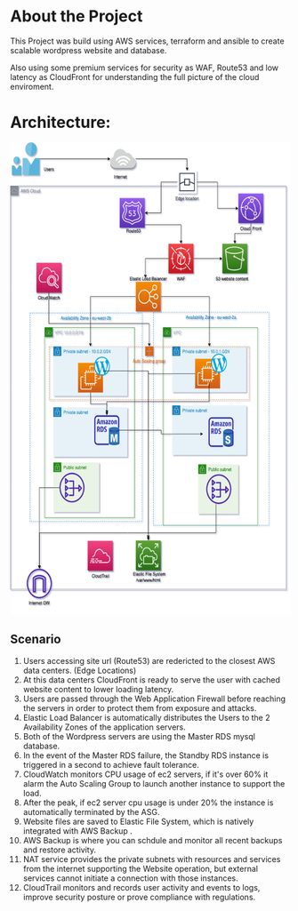 # About the Project

This Project was build using AWS services, terraform and ansible to create scalable wordpress website and database.

Also using some premium services for security as WAF, Route53 and low latency as CloudFront for understanding the full picture of the cloud enviroment.

# Architecture:  
<img src="./AWS_WP_EFS.png" width="650" height="850">


## Scenario

1. Users accessing site url (Route53) are redericted to the closest AWS data centers. (Edge Locations)
2. At this data centers CloudFront is ready to serve the user with cached website content to lower loading latency.
3. Users are passed through the Web Application Firewall before reaching the servers in order to protect them from exposure and attacks.
4. Elastic Load Balancer is automatically distributes the Users to the 2 Availability Zones of the application servers.
5. Both of the Wordpress servers are using the Master RDS mysql database.
6. In the event of the Master RDS failure, the Standby RDS instance is triggered in a second to achieve fault tolerance.
7. CloudWatch monitors CPU usage of ec2 servers, if it's over 60% it alarm the Auto Scaling Group to launch another instance to support the load.
8. After the peak, if ec2 server cpu usage is under 20% the instance is automatically terminated by the ASG.
9. Website files are saved to Elastic File System, which is natively integrated with AWS Backup .
10. AWS Backup is where you can schdule and monitor all recent backups and restore activity.
11. NAT service provides the private subnets with resources and services from the internet supporting the Website operation, but external services cannot initiate a connection with those instances.
12. CloudTrail monitors and records user activity and events to logs, improve security posture or prove compliance with regulations.
